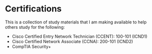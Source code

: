 # Certifications

This is a collection of study materials that I am making available to help others study for the following: 

* Cisco Certified Entry Network Technician (CCENT): 100-101 (ICND1) 
* Cisco Certified Network Associate (CCNA): 200-101 (ICND2) 
* CompTIA Security+

